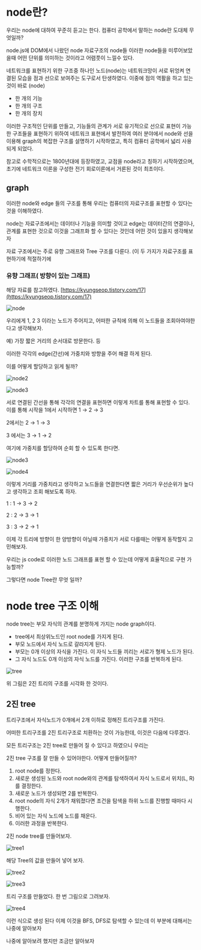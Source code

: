 # node란?

우리는 node에 대하여 꾸준히 듣고는 한다. 컴퓨터 공학에서 말하는 node란 도대체 무엇일까?

node.js에 DOM에서 나왔던 node 자료구조의 node들 이러한 node들을 미루어보았을때 어떤 단위를 의미하는 것이라고 어렴풋이 느낄수 있다.

네트워크를 표현하기 위한 구조중 하나인 노드(node)는 네트워크망이 서로 뒤엉켜 연결된 모습을 점과 선으로 보여주는 도구로서 탄생하였다. 이중에 점의 역활을 하고 있는 것이 바로 (node)

- 한 개의 기능
- 한 개의 구조
- 한 개의 장치

이러한 구조적인 단위를 만들고, 기능들의 관계가 서로 유기적으로 선으로 표현이 가능한 구조들을 표현하기 위하여 네트워크 표현에서 발전하여 여러 분야에서 node와 선을 이용해 graph의 복잡한 구조를 설명하기 시작하였고, 특히 컴퓨터 공학에서 넓리 사용되게 되었다.

참고로 수학적으로는 1800년대에 등장하였고, 교점을 node라고 칭하기 시작하였으며, 초기에 네트워크 이론을 구성한 전기 회로이론에서 거론된 것이 최초이다.

## graph

이러한 node와 edge 들의 구조를 통해 우리는 컴퓨터의 자료구조를 표현할 수 있다는 것을 이해하였다.

node는 자료구조에서는 데이터나 기능을 의미할 것이고 edge는 데이터간의 연결이나, 관계를 표현한 것으로 이것을 그래프화 할 수 있다는 것인데 어떤 것이 있을지 생각해보자

자료 구조에서는 주로 유향 그래프와 Tree 구조를 다룬다. (이 두 가지가 자료구조를 표현하기에 적절하기에

### 유향 그래프( 방향이 있는 그래프)

해당 자료를 참고하였다. [https://kyungseop.tistory.com/17](https://kyungseop.tistory.com/17)

![node](./src/node.png)

우리에게 1, 2 3 이라는 노드가 주어지고, 어떠한 규칙에 의해 이 노드들을 조회아여야한다고 생각해보자.

예) 가장 짧은 거리의 순서대로 방문한다. 등

이러한 각각의 edge(간선)에 가중치와 방향을 주어 해결 하게 된다.

이를 어떻게 할당하고 읽게 될까?

![node2](./src/node1.png)

![node3](./src/node2.png)

서로 연결된 간선을 통해 각각의 연결을 표현하면 이렇게 차트를 통해 표현할 수 있다.
이를 통해 시작을 1에서 시작하면 1 → 2 → 3

2에서는  2 → 1 → 3

3 에서는 3 → 1 → 2

여기에 가중치를 할당하여 순회 할 수 있도록 한다면.

![node3](./src/node3.png)

![node4](./src/node4.png)

이렇게 거리를 가중치라고 생각하고 노드들을 연결한다면 짧은 거리가 우선순위가 높다고 생각하고 조회 해보도록 하자.

1 : 1 → 3 → 2

2 : 2 → 3 → 1

3 : 3 → 2 → 1

이제 각 트리에 방향이 한 양방향이 아닐때 가중치가 서로 다를때는 어떻게 동작할지 고민해보자.

우리는 js code로 이러한 노드 그래프를 표현 할 수 있는데 어떻게 효율적으로 구현 가능할까?

그렇다면 node Tree란 무엇 일까?

# node tree 구조 이해

node tree는 부모 자식의 관계를 분명하게 가지는 node graph이다.

- tree에서 최상위노드인 root node를 가지게 된다.
- 부모 노드에서 자식 노드로 갈라지게 된다.
- 부모는 0개 이상의 자식을 가진다. 이 자식 노드들 끼리는 서로가 형제 노드가 된다.
- 그 자식 노드도 0개 이상의 자식 노드를 가진다. 이러한 구조를 반복하게 된다.

![tree](./src/tree.png)

위 그림은 2진 트리의 구조를 시각화 한 것이다.

## 2진 tree

트리구조에서 자식노드가 0개에서 2개 이하로 정해진  트리구조를 가진다.

어떠한 트리구조를 2진 트리구조로 치환하는 것이 가능한데, 이것은 다음에 다루겠다.

모든 트리구조는 2진 tree로 만들어 질 수 있다고 하였으니 우리는

2진 tree 구조를 잘 만들 수 있어야한다. 어떻게 만들어질까?

1. root node를 정한다.
2. 새로운 생성된 노드와 root node와의 관계를 탐색하여서 자식 노드로서 위치(L, R)를 결정한다.
3. 새로운 노드가 생성되면  2를 반복한다.
4. root node의 자식 2개가 채워졌다면 조건을 탐색을 하위 노드를 진행할 때마다 시행한다.
5. 비어 있는 자식 노드에 노드를 채운다.
6. 이러한 과정을 반복한다.

2진 node tree를 만들어보자.

![tree1](./src/tree1.png)

해당 Tree의 값을 만들어 넣어 보자.

![tree2](./src/tree2.png)

![tree3](./src/tree3.png)

트리 구조를 만들었다. 한 번 그림으로 그려보자.

![tree4](./src/tree4.png)

이런 식으로 생성 된다 이제 이것을 BFS, DFS로 탐색할 수 있는데 이 부분에 대해서는 나중에 알아보자

나중에 알아보려 했지만 조금만 알아보자
